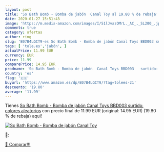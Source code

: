 ```yaml
---
layout: post
title: 'So Bath Bomb - Bomba de jabón  Canal Toy al 19.80 % de rebaja'
date: 2020-01-27 15:51:43
image: 'https://m.media-amazon.com/images/I/51lJvazOMrL._AC_._SL200_.jpg'
comments: true
category: ofertas
author: ring
slug: 'B07B4LGCT9-es So Bath Bomb - Bomba de jabón Canal Toys BBD003 surtido:...'
tags: [ 'tole.es','jabón', ]
actualPrice: 11.99 EUR
currency: EUR
price: 11.99
comparePrice: 14.95 EUR
prodname: 'So Bath Bomb - Bomba de jabón  Canal Toys BBD003   surtido: colores aleatorios'
country: 'es'
flag: '🇪🇸'
buyurl: 'https://www.amazon.es/dp/B07B4LGCT9/?tag=tolees-21'
descuento: '19.80'
average: '11.99'
---
```


Tienes [So Bath Bomb - Bomba de jabón  Canal Toys BBD003   surtido: colores aleatorios](https://www.amazon.es/dp/B07B4LGCT9/?tag=tolees-21) con precio final de  11.99 EUR (original: 14.95 EUR) (19.80 %  de rebaja) aqui!

[![So Bath Bomb - Bomba de jabón  Canal Toy](https://m.media-amazon.com/images/I/51lJvazOMrL._AC_._SL200_.jpg)](https://www.amazon.es/dp/B07B4LGCT9/?tag=tolees-21)

🔎:


[🛒 Comprar!!!](https://www.amazon.es/dp/B07B4LGCT9/?tag=tolees-21)
